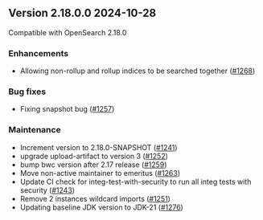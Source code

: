 ## Version 2.18.0.0 2024-10-28

Compatible with OpenSearch 2.18.0

### Enhancements

* Allowing non-rollup and rollup indices to be searched together ([#1268](https://github.com/opensearch-project/index-management/pull/1268))

### Bug fixes
* Fixing snapshot bug ([#1257](https://github.com/opensearch-project/index-management/pull/1257))

### Maintenance
* Increment version to 2.18.0-SNAPSHOT ([#1241](https://github.com/opensearch-project/index-management/pull/1241))
* upgrade upload-artifact to version 3 ([#1252](https://github.com/opensearch-project/index-management/pull/1252))
* bump bwc version after 2.17 release ([#1259](https://github.com/opensearch-project/index-management/pull/1259))
* Move non-active maintainer to emeritus ([#1263](https://github.com/opensearch-project/index-management/pull/1263))
* Update CI check for integ-test-with-security to run all integ tests with security ([#1243](https://github.com/opensearch-project/index-management/pull/1243))
* Remove 2 instances wildcard imports ([#1251](https://github.com/opensearch-project/index-management/pull/1251))
* Updating baseline JDK version to JDK-21 ([#1276](https://github.com/opensearch-project/index-management/pull/1276))